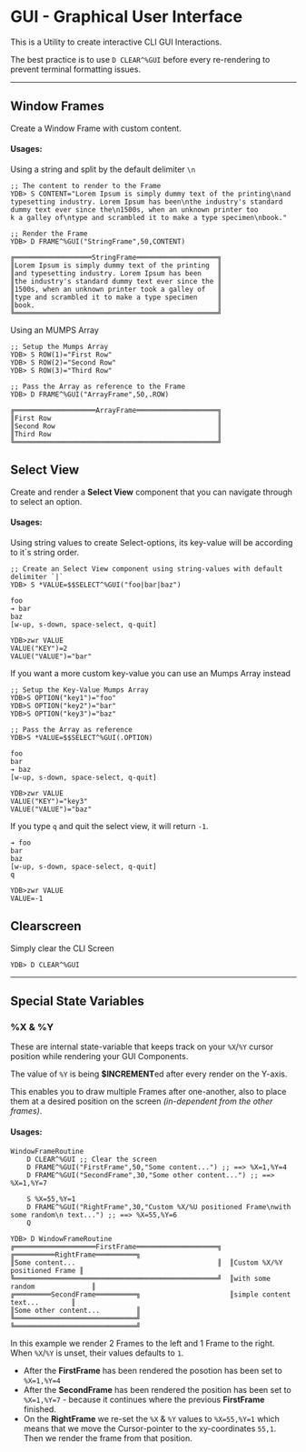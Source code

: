 # GUI - Graphical User Interface

This is a Utility to create interactive CLI GUI Interactions.

The best practice is to use `D CLEAR^%GUI` before every re-rendering to prevent terminal formatting issues.

----------------------------------------------------------------

## Window Frames

Create a Window Frame with custom content.

#### Usages:

Using a string and split by the default delimiter `\n`
```Mumps
;; The content to render to the Frame
YDB> S CONTENT="Lorem Ipsum is simply dummy text of the printing\nand typesetting industry. Lorem Ipsum has been\nthe industry's standard dummy text ever since the\n1500s, when an unknown printer too
k a galley of\ntype and scrambled it to make a type specimen\nbook."

;; Render the Frame
YDB> D FRAME^%GUI("StringFrame",50,CONTENT)

╔═══════════════════StringFrame════════════════════╗
║Lorem Ipsum is simply dummy text of the printing  ║
║and typesetting industry. Lorem Ipsum has been    ║
║the industry's standard dummy text ever since the ║
║1500s, when an unknown printer took a galley of   ║
║type and scrambled it to make a type specimen     ║
║book.                                             ║
╚══════════════════════════════════════════════════╝
```

Using an MUMPS Array
```Mumps
;; Setup the Mumps Array
YDB> S ROW(1)="First Row"
YDB> S ROW(2)="Second Row"
YDB> S ROW(3)="Third Row"

;; Pass the Array as reference to the Frame
YDB> D FRAME^%GUI("ArrayFrame",50,.ROW)

╔════════════════════ArrayFrame════════════════════╗
║First Row                                         ║
║Second Row                                        ║
║Third Row                                         ║
╚══════════════════════════════════════════════════╝
```

## Select View

Create and render a **Select View** component that you can navigate through to select an option.

#### Usages:

Using string values to create Select-options, its key-value will be according to it`s string order.
```Mumps
;; Create an Select View component using string-values with default delimiter `|`
YDB> S *VALUE=$$SELECT^%GUI("foo|bar|baz")

foo
➔ bar
baz
[w-up, s-down, space-select, q-quit]

YDB>zwr VALUE
VALUE("KEY")=2
VALUE("VALUE")="bar"
```

If you want a more custom key-value you can use an Mumps Array instead
```Mumps
;; Setup the Key-Value Mumps Array
YDB>S OPTION("key1")="foo"
YDB>S OPTION("key2")="bar"
YDB>S OPTION("key3")="baz"

;; Pass the Array as reference
YDB>S *VALUE=$$SELECT^%GUI(.OPTION)

foo
bar
➔ baz
[w-up, s-down, space-select, q-quit]

YDB>zwr VALUE
VALUE("KEY")="key3"
VALUE("VALUE")="baz"
```

If you type `q` and quit the select view, it will return `-1`.
```Mumps
➔ foo
bar
baz
[w-up, s-down, space-select, q-quit]
q

YDB>zwr VALUE 
VALUE=-1
```

## Clearscreen

Simply clear the CLI Screen
```Mumps
YDB> D CLEAR^%GUI
```

----------------------------------------------------------------

## Special State Variables

### %X & %Y

These are internal state-variable that keeps track on your `%X`/`%Y` cursor position while rendering your GUI Components.
 
The value of `%Y` is being **$INCREMENT**ed after every render on the Y-axis.

This enables you to draw multiple Frames after one-another, also to place them at a desired position on the screen _(in-dependent from the other frames)_.

#### Usages:

```Mumps
WindowFrameRoutine
	D CLEAR^%GUI ;; Clear the screen
	D FRAME^%GUI("FirstFrame",50,"Some content...") ;; ==> %X=1,%Y=4
	D FRAME^%GUI("SecondFrame",30,"Some other content...") ;; ==> %X=1,%Y=7
	
	S %X=55,%Y=1
	D FRAME^%GUI("RightFrame",30,"Custom %X/%U positioned Frame\nwith some random\n text...") ;; ==> %X=55,%Y=6
	Q

YDB> D WindowFrameRoutine
╔════════════════════FirstFrame════════════════════╗  ╔══════════RightFrame══════════╗
║Some content...                                   ║  ║Custom %X/%Y positioned Frame ║
╚══════════════════════════════════════════════════╝  ║with some random              ║
╔═════════SecondFrame══════════╗                      ║simple content text...        ║
║Some other content...         ║                      ╚══════════════════════════════╝
╚══════════════════════════════╝
```

In this example we render 2 Frames to the left and 1 Frame to the right. When `%X`/`%Y` is unset, their values defaults to `1`.
- After the **FirstFrame** has been rendered the posotion has been set to `%X=1,%Y=4`
- After the **SecondFrame** has been rendered the position has been set to `%X=1,%Y=7` - because it continues where the previous **FirstFrame** finished.
- On the **RightFrame** we re-set the `%X` & `%Y` values to `%X=55,%Y=1` which means that we move the Cursor-pointer to the xy-coordinates `55,1`. Then we render the frame from that position.
